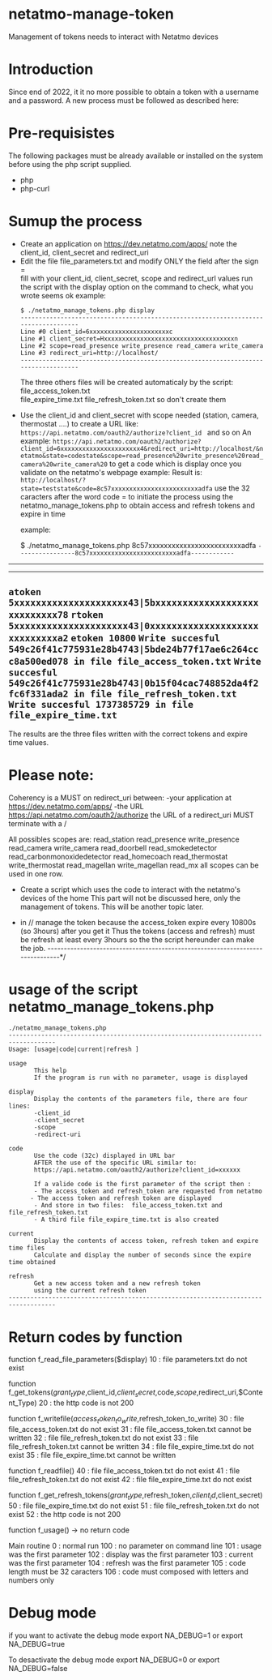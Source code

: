 # netatmo-manage-token
Management of tokens needs to interact with Netatmo devices

# Introduction 
Since end of 2022, it it no more possible to obtain a token with a username and a password.
A new process must be followed as described here:

# Pre-requisistes
  The following packages must be already available or installed on the system before using the php script supplied.
  - php
  - php-curl

# Sumup the process

* Create an application on https://dev.netatmo.com/apps/
  note the client_id, client_secret and redirect_uri
* Edit the file file_parameters.txt 
  and modify ONLY the field after the sign =  
  fill with your client_id, client_secret, scope and redirect_url values
  run the script with the display option on the command to check, what you wrote seems ok
  example:
  ```
  $ ./netatmo_manage_tokens.php display
  -----------------------------------------------------------------------------------
  Line #0 client_id=6xxxxxxxxxxxxxxxxxxxxxxc 
  Line #1 client_secret=Hxxxxxxxxxxxxxxxxxxxxxxxxxxxxxxxxxxxxn
  Line #2 scope=read_presence write_presence read_camera write_camera
  Line #3 redirect_uri=http://localhost/ 
  -----------------------------------------------------------------------------------
  ```
  The three others files will be created automaticaly by the script:
    file_access_token.txt  
    file_expire_time.txt
    file_refresh_token.txt
  so don't create them
 
- Use the client_id and client_secret with scope needed (station, camera, thermostat ....)
   to create a URL like:   ```https://api.netatmo.com/oauth2/authorize?client_id ``` and so on
   An example:
  ``https://api.netatmo.com/oauth2/authorize?client_id=6xxxxxxxxxxxxxxxxxxxxxx4&redirect_uri=http://localhost/&netatmo&state=codestate&scope=read_presence%20write_presence%20read_camera%20write_camera%20``
  to get a code which is display once you validate on the netatmo's webpage
  example:
  Result is:  ``http://localhost/?state=teststate&code=8c57xxxxxxxxxxxxxxxxxxxxxxxxadfa``
  use the 32 caracters after the word code =
  to initiate the process using the netatmo_manage_tokens.php to obtain access and refresh tokens and expire in time

   example:
  
  $ ./netatmo_manage_tokens.php 8c57xxxxxxxxxxxxxxxxxxxxxxxxadfa
 ``----------------8c57xxxxxxxxxxxxxxxxxxxxxxxxadfa------------``
 --------------------------------------------------------------------------
 --------------------------------------------------------------------------
 ``atoken 5xxxxxxxxxxxxxxxxxxxxx43|5bxxxxxxxxxxxxxxxxxxxxxxxxxxxx78``
 ``rtoken 5xxxxxxxxxxxxxxxxxxxxx43|0xxxxxxxxxxxxxxxxxxxxxxxxxxxxxa2``
 ``etoken 10800``
 ``Write succesful 549c26f41c775931e28b4743|5bde24b77f17ae6c264ccc8a500ed078 in file file_access_token.txt``
 ``Write succesful 549c26f41c775931e28b4743|0b15f04cac748852da4f2fc6f331ada2 in file file_refresh_token.txt``
 ``Write succesful 1737385729 in file file_expire_time.txt``
 --------------------------------------------------------------------------
  
 The results are the three files written with the correct tokens and expire time values.

# Please note:
Coherency is a MUST on redirect_uri  between:
        -your application at https://dev.netatmo.com/apps/
        -the URL https://api.netatmo.com/oauth2/authorize
        the URL of a redirect_uri MUST terminate with a /

All possibles scopes are:
        read_station
        read_presence write_presence read_camera write_camera
        read_doorbell read_smokedetector read_carbonmonoxidedetector read_homecoach
        read_thermostat write_thermostat
        read_magellan write_magellan read_mx
  all scopes can be used in one row.


- Create a script which uses the code to interact with the netatmo's devices of the home
  This part will not be discussed here, only the management of tokens. This will be another topic later.

- in // manage the token because the access_token expire every 10800s (so 3hours) after you get it
  Thus the tokens (access and refresh) must be refresh at least every 3hours so the the script hereunder can make the job.
  ------------------------------------------------------------------------------*/

# usage of the script netatmo_manage_tokens.php

  ```
./netatmo_manage_tokens.php
 -----------------------------------------------------------------------------------
 Usage: [usage|code|current|refresh ]

 usage
         This help
         If the program is run with no parameter, usage is displayed

 display
         Display the contents of the parameters file, there are four lines:
         -client_id
         -client_secret
         -scope
         -redirect-uri

 code
         Use the code (32c) displayed in URL bar
         AFTER the use of the specific URL similar to:
         https://api.netatmo.com/oauth2/authorize?client_id=xxxxxx

         If a valide code is the first parameter of the script then :
         - The access_token and refresh_token are requested from netatmo
        - The access token and refresh token are displayed
         - And store in two files:  file_access_token.txt and file_refresh_token.txt
         - A third file file_expire_time.txt is also created

 current
         Display the contents of access token, refresh token and expire time files
         Calculate and display the number of seconds since the expire time obtained

 refresh
         Get a new access token and a new refresh token
         using the current refresh token
 -----------------------------------------------------------------------------------
  ```

# Return codes by function

function f_read_file_parameters($display)
   10 : file parameters.txt do not exist

function f_get_tokens($grant_type,$client_id,$client_secret,$code,$scope,$redirect_uri,$Content_Type)
   20 : the http code is not 200

function f_writefile($access_token_to_write,$refresh_token_to_write)
   30 : file file_access_token.txt do not exist
   31 : file file_access_token.txt cannot be written
   32 : file file_refresh_token.txt do not exist
   33 : file file_refresh_token.txt cannot be written
   34 : file file_expire_time.txt do not exist
   35 : file file_expire_time.txt cannot be written

function f_readfile()
   40 : file file_access_token.txt do not exist
   41 : file file_refresh_token.txt do not exist
   42 : file file_expire_time.txt do not exist

function f_get_refresh_tokens($grant_type,$refresh_token,$client_id,$client_secret)
   50 : file file_expire_time.txt do not exist
   51 : file file_refresh_token.txt do not exist
   52 : the http code is not 200


function f_usage()
 -> no return code

Main routine
      0 : normal run
    100 : no parameter on command line
    101 : usage was the first parameter
    102 : display was the first parameter
    103 : current was the first parameter
    104 : refresh was the first parameter
    105 : code length must be 32 caracters
    106 : code must composed with letters and numbers only

# Debug mode
if you want to activate the debug mode
export  NA_DEBUG=1
or
export NA_DEBUG=true

To desactivate the debug mode
export  NA_DEBUG=0
or
export NA_DEBUG=false
